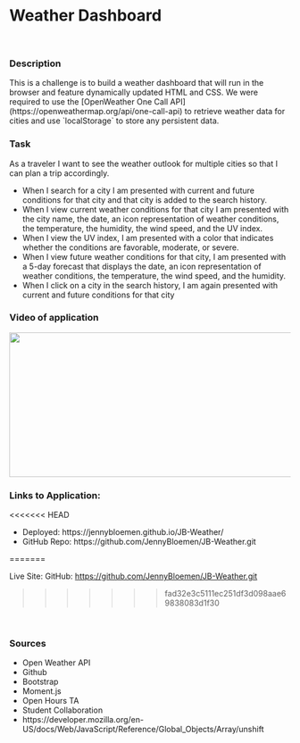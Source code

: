 <h1>Weather Dashboard</h1>
<br>
<h3>Description</h3>
This is a challenge is to build a weather dashboard that will run in the browser and feature dynamically updated HTML and CSS. We were required to use the [OpenWeather One Call API](https://openweathermap.org/api/one-call-api) to retrieve weather data for cities and use `localStorage` to store any persistent data.
<br>
<h3>Task</h3>
As a traveler I want to see the weather outlook for multiple cities
so that I can plan a trip accordingly.
<ul>
  <li>When I search for a city I am presented with current and future conditions for that city and that city is added to the search history.</li>
  <li>When I view current weather conditions for that city I am presented with the city name, the date, an icon representation of weather conditions, the temperature, the humidity, the wind speed, and the UV index.
  </li>
  <li>When I view the UV index, I am presented with a color that indicates whether the conditions are favorable, moderate, or severe.</li>
  <li>When I view future weather conditions for that city, I am presented with a 5-day forecast that displays the date, an icon representation of weather conditions, the temperature, the wind speed, and the humidity.
  </li>
  <li>When I click on a city in the search history, I am again presented with current and future conditions for that city
  </li>
</ul>

<h3>Video of application</h3>
<img src="./Assets/WeatherDashboard.gif" width="540" height="259"/>
<br>
<h3>Links to Application:</h3>
<<<<<<< HEAD
 <ul>
    <li>Deployed: https://jennybloemen.github.io/JB-Weather/</li>
    <li>GitHub Repo: https://github.com/JennyBloemen/JB-Weather.git</li>
  </ul>
=======

Live Site: 
GitHub: https://github.com/JennyBloemen/JB-Weather.git

>>>>>>> fad32e3c5111ec251df3d098aae69838083d1f30
<br>
<h3>Sources</h3>
<ul>
  <li>Open Weather API</li> 
  <li>Github</li>
  <li>Bootstrap</li>
  <li>Moment.js</li>
  <li>Open Hours TA</li>
  <li>Student Collaboration</li>
  <li>https://developer.mozilla.org/en-US/docs/Web/JavaScript/Reference/Global_Objects/Array/unshift</li>
  </ul>
